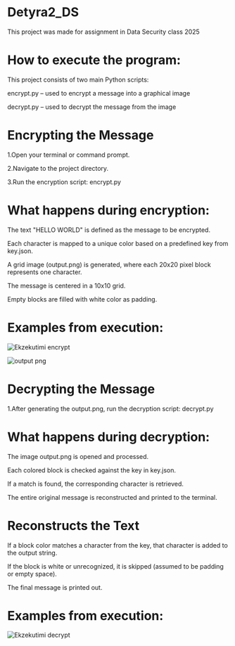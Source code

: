 # Detyra2_DS
This project was made for assignment in Data Security class 2025
# How to execute the program:
This project consists of two main Python scripts:

encrypt.py – used to encrypt a message into a graphical image

decrypt.py – used to decrypt the message from the image
# Encrypting the Message
1.Open your terminal or command prompt.

2.Navigate to the project directory.

3.Run the encryption script: encrypt.py
# What happens during encryption:
The text "HELLO WORLD" is defined as the message to be encrypted.

Each character is mapped to a unique color based on a predefined key from key.json.

A grid image (output.png) is generated, where each 20x20 pixel block represents one character.

The message is centered in a 10x10 grid.

Empty blocks are filled with white color as padding.

# Examples from execution:

![Ekzekutimi encrypt](https://github.com/user-attachments/assets/ed2f5ddb-cf80-4dc6-a943-daefd79f0532)

![output png](https://github.com/user-attachments/assets/545f4b0d-ef48-425d-b1e1-c759ec9b51b3)
# Decrypting the Message
1.After generating the output.png, run the decryption script: decrypt.py
# What happens during decryption:
The image output.png is opened and processed.

Each colored block is checked against the key in key.json.

If a match is found, the corresponding character is retrieved.

The entire original message is reconstructed and printed to the terminal.
# Reconstructs the Text
If a block color matches a character from the key, that character is added to the output string.

If the block is white or unrecognized, it is skipped (assumed to be padding or empty space).

The final message is printed out.
# Examples from execution:
![Ekzekutimi decrypt](https://github.com/user-attachments/assets/98f795eb-c53f-4bc9-836e-bf4cee70a8ad)

